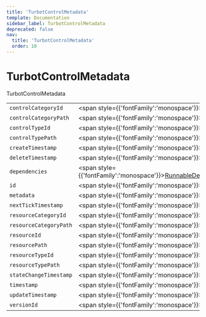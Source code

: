```yaml
---
title: 'TurbotControlMetadata'
template: Documentation
sidebar_label: TurbotControlMetadata
deprecated: false
nav:
  title: 'TurbotControlMetadata'
  order: 10
---
```


# TurbotControlMetadata

<div style={{'fontFamily':'monospace'}}><span style={{'fontSize':'1.5rem','fontWeight':500}}>TurbotControlMetadata</span></div>





| | | |
| -- | -- | -- |
| `controlCategoryId` | <span style={{'fontFamily':'monospace'}}><a href="/guardrails/docs/reference/graphql/scalar/ID">ID</a>!</span> |  |
| `controlCategoryPath` | <span style={{'fontFamily':'monospace'}}><a href="/guardrails/docs/reference/graphql/scalar/String">String</a></span> |  |
| `controlTypeId` | <span style={{'fontFamily':'monospace'}}><a href="/guardrails/docs/reference/graphql/scalar/ID">ID</a>!</span> |  |
| `controlTypePath` | <span style={{'fontFamily':'monospace'}}><a href="/guardrails/docs/reference/graphql/scalar/String">String</a></span> |  |
| `createTimestamp` | <span style={{'fontFamily':'monospace'}}><a href="/guardrails/docs/reference/graphql/scalar/String">String</a></span> |  |
| `deleteTimestamp` | <span style={{'fontFamily':'monospace'}}><a href="/guardrails/docs/reference/graphql/scalar/String">String</a></span> |  |
| `dependencies` | <span style={{'fontFamily':'monospace'}}><a href="/guardrails/docs/reference/graphql/object/RunnableDependencies">RunnableDependencies</a></span> |  |
| `id` | <span style={{'fontFamily':'monospace'}}><a href="/guardrails/docs/reference/graphql/scalar/ID">ID</a>!</span> |  |
| `metadata` | <span style={{'fontFamily':'monospace'}}><a href="/guardrails/docs/reference/graphql/scalar/Scalar">Scalar</a></span> |  |
| `nextTickTimestamp` | <span style={{'fontFamily':'monospace'}}><a href="/guardrails/docs/reference/graphql/scalar/String">String</a></span> |  |
| `resourceCategoryId` | <span style={{'fontFamily':'monospace'}}><a href="/guardrails/docs/reference/graphql/scalar/ID">ID</a>!</span> |  |
| `resourceCategoryPath` | <span style={{'fontFamily':'monospace'}}><a href="/guardrails/docs/reference/graphql/scalar/String">String</a></span> |  |
| `resourceId` | <span style={{'fontFamily':'monospace'}}><a href="/guardrails/docs/reference/graphql/scalar/ID">ID</a>!</span> |  |
| `resourcePath` | <span style={{'fontFamily':'monospace'}}><a href="/guardrails/docs/reference/graphql/scalar/String">String</a></span> |  |
| `resourceTypeId` | <span style={{'fontFamily':'monospace'}}><a href="/guardrails/docs/reference/graphql/scalar/ID">ID</a>!</span> |  |
| `resourceTypePath` | <span style={{'fontFamily':'monospace'}}><a href="/guardrails/docs/reference/graphql/scalar/String">String</a></span> |  |
| `stateChangeTimestamp` | <span style={{'fontFamily':'monospace'}}><a href="/guardrails/docs/reference/graphql/scalar/String">String</a></span> |  |
| `timestamp` | <span style={{'fontFamily':'monospace'}}><a href="/guardrails/docs/reference/graphql/scalar/String">String</a></span> |  |
| `updateTimestamp` | <span style={{'fontFamily':'monospace'}}><a href="/guardrails/docs/reference/graphql/scalar/String">String</a></span> |  |
| `versionId` | <span style={{'fontFamily':'monospace'}}><a href="/guardrails/docs/reference/graphql/scalar/ID">ID</a>!</span> |  |